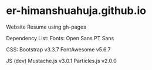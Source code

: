 # er-himanshuahuja.github.io
Website Resume using gh-pages

Dependency List:
Fonts: 
Open Sans
PT Sans

CSS:
Bootstrap v3.3.7
FontAwesome v5.6.7

JS
(dev) Mustache.js v3.0.1
Particles.js v2.0.0